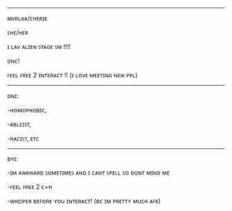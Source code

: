 

_______________________________________________________________________________________

ᴍᴠʀʟᴋᴀ/ᴄʜᴇʀɪᴇ

ꜱʜᴇ/ʜᴇʀ

ɪ ʟᴀᴠ ᴀʟɪᴇɴ ꜱᴛᴀɢᴇ ꜱᴍ !!!! 

ᴅɴᴄ!

ꜰᴇᴇʟ ꜰʀᴇᴇ 2 ɪɴᴛᴇʀᴀᴄᴛ !! (ɪ ʟᴏᴠᴇ ᴍᴇᴇᴛɪɴɢ ɴᴇᴡ ᴘᴘʟ)

_______________________________________________________________________________________

ᴅɴɪ:

-ʜᴏᴍᴏᴘʜᴏʙɪᴄ,

-ᴀʙʟᴇɪꜱᴛ, 

-ʀᴀᴄɪꜱᴛ, ᴇᴛᴄ

_______________________________________________________________________________________

ʙʏɪ:

-ɪᴍ ᴀᴡᴋᴡᴀʀᴅ ꜱᴏᴍᴇᴛɪᴍᴇꜱ ᴀɴᴅ ɪ ᴄᴀɴᴛ ꜱᴘᴇʟʟ ꜱᴏ ᴅᴏɴᴛ ᴍɪɴᴅ ᴍᴇ

-ꜰᴇᴇʟ ꜰʀᴇᴇ 2 ᴄ+ʜ

-ᴡʜɪꜱᴘᴇʀ ʙᴇꜰᴏʀᴇ ʏᴏᴜ ɪɴᴛᴇʀᴀᴄᴛ! (ʙᴄ ɪᴍ ᴘʀᴇᴛᴛʏ ᴍᴜᴄʜ ᴀꜰᴋ)






<!---
mvrlka/mvrlka is a ✨ special ✨ repository because its `README.md` (this file) appears on your GitHub profile.
You can click the Preview link to take a look at your changes.
--->
